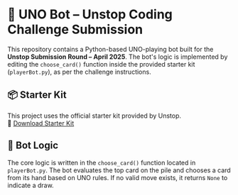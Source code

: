 # 🤖 UNO Bot – Unstop Coding Challenge Submission

This repository contains a Python-based UNO-playing bot built for the **Unstop Submission Round – April 2025**. The bot's logic is implemented by editing the `choose_card()` function inside the provided starter kit (`playerBot.py`), as per the challenge instructions.

## 📦 Starter Kit

This project uses the official starter kit provided by Unstop.  
🔗 [Download Starter Kit](https://bit.ly/UNOCODESTARTERKIT)

## 🧠 Bot Logic

The core logic is written in the `choose_card()` function located in `playerBot.py`. The bot evaluates the top card on the pile and chooses a card from its hand based on UNO rules. If no valid move exists, it returns `None` to indicate a draw.

